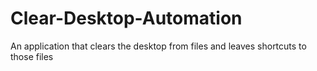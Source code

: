 # Clear-Desktop-Automation
An application that clears the desktop from files and leaves shortcuts to those files
